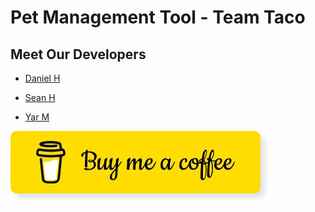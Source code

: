 # Pet Management Tool - Team Taco

## Meet Our Developers

- [Daniel H](https://github.com/dh0169)
- [Sean H](https://github.com/ShangchenHsieh)

- [Yar M](https://github.com/khmorad)

[![Button](./public_assets/bmc.jpg)](https://www.paypal.com/paypalme/buyseanacoffee)
